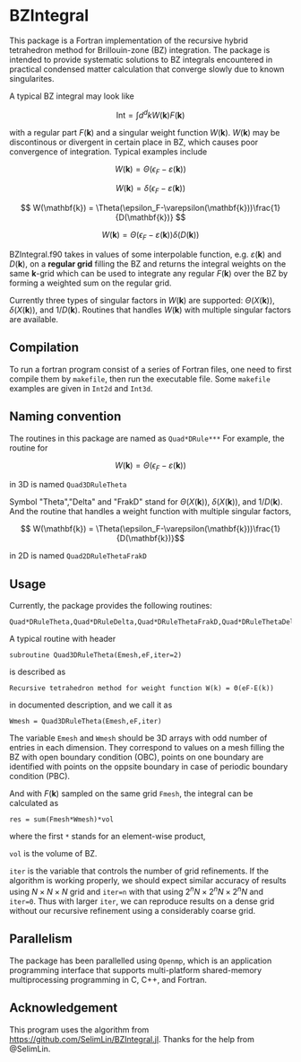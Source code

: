 # BZIntegral

This package is a Fortran implementation of the recursive hybrid tetrahedron method for Brillouin-zone (BZ) integration. The package is intended to provide systematic solutions to BZ integrals encountered in practical condensed matter calculation that converge slowly due to known singularites. 

A typical BZ integral may look like

$$ \text{Int} = \int d^d k W(\mathbf{k}) F(\mathbf{k}) $$

with a regular part $F(\mathbf{k})$ and a singular weight function $W(\mathbf{k})$. $W(\mathbf{k})$ may be discontinous or divergent in certain place in BZ, which causes poor convergence of integration. Typical examples include

$$ W(\mathbf{k}) = \Theta(\epsilon_F-\varepsilon(\mathbf{k})) $$

$$ W(\mathbf{k}) = \delta(\epsilon_F-\varepsilon(\mathbf{k})) $$

$$ W(\mathbf{k}) = \Theta(\epsilon_F-\varepsilon(\mathbf{k}))\frac{1}{D(\mathbf{k})} $$

$$ W(\mathbf{k}) = \Theta(\epsilon_F-\varepsilon(\mathbf{k}))\delta(D(\mathbf{k})) $$

BZIntegral.f90 takes in values of some interpolable function, e.g. $\varepsilon(\mathbf{k})$ and $D(\mathbf{k})$, on a **regular grid** filling the BZ and returns the integral weights on the same $\mathbf{k}$-grid which can be used to integrate any regular $F(\mathbf{k})$ over the BZ by forming a weighted sum on the regular grid.

Currently three types of singular factors in $W(\mathbf{k})$ are supported: $\Theta(X(\mathbf{k}))$, $\delta(X(\mathbf{k}))$, and $1/D(\mathbf{k})$. Routines that handles $W(\mathbf{k})$ with multiple singular factors are available.
## Compilation
To run a fortran program consist of a series of Fortran files, one need to first compile them by `makefile`, then run the executable file. Some `makefile` examples are given in `Int2d` and `Int3d`.

## Naming convention
The routines in this package are named as 
`Quad*DRule***`
For example, the routine for 

$$ W(\mathbf{k}) = \Theta(\epsilon_F-\varepsilon(\mathbf{k}))$$

in 3D is named 
`Quad3DRuleTheta` 

Symbol "Theta","Delta" and "FrakD" stand for $\Theta(X(\mathbf{k}))$, $\delta(X(\mathbf{k}))$, and $1/D(\mathbf{k})$. And the routine that handles a weight function with multiple singular factors,

$$ W(\mathbf{k}) = \Theta(\epsilon_F-\varepsilon(\mathbf{k}))\frac{1}{D(\mathbf{k})}$$

in 2D is named 
`Quad2DRuleThetaFrakD`

## Usage
Currently, the package provides the following routines:
```
Quad*DRuleTheta,Quad*DRuleDelta,Quad*DRuleThetaFrakD,Quad*DRuleThetaDelta,Quad*DRuleThetaTheta,Quad*DRuleThetaThetaFrakD,Quad*DRuleDeltaDelta,Quad*DRuleThetaThetaDelta
```

A typical routine with header
```
subroutine Quad3DRuleTheta(Emesh,eF,iter=2)
```
is described as 
```
Recursive tetrahedron method for weight function W(k) = Θ(eF-E(k))
``` 
in documented description, and we call it as
```
Wmesh = Quad3DRuleTheta(Emesh,eF,iter)
```
The variable `Emesh` and `Wmesh` should be 3D arrays with odd number of entries in each dimension. They correspond to values on a mesh filling the BZ with open boundary condition (OBC), points on one boundary are identified with points on the oppsite boundary in case of periodic boundary condition (PBC).

And with $F(\mathbf{k})$ sampled on the same grid `Fmesh`, the integral can be calculated as 
```
res = sum(Fmesh*Wmesh)*vol
```
where the first `*` stands for an element-wise product,

`vol` is the volume of BZ.

`iter` is the variable that controls the number of grid refinements. If the algorithm is working properly, we should expect similar accuracy of results using $N\times N \times N$ grid and `iter=n` with that using $2^nN\times 2^nN \times 2^nN$ and `iter=0`. Thus with larger `iter`, we can reproduce results on a dense grid without our recursive refinement using a considerably coarse grid.

## Parallelism
The package has been parallelled using `Openmp`, which is an application programming interface that supports multi-platform shared-memory multiprocessing programming in C, C++, and Fortran.

## Acknowledgement
This program uses the algorithm from https://github.com/SelimLin/BZIntegral.jl. Thanks for the help from @SelimLin.
